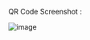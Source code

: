 QR Code Screenshot :

![image](https://github.com/Lutezzi/QR-Code-Generator/assets/68704550/565a3040-7931-474e-80e2-c070f570d2ad)
